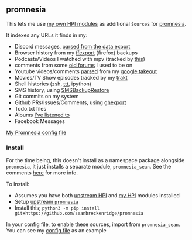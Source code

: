 ## promnesia

This lets me use [my own HPI modules](https://github.com/seanbreckenridge/HPI) as additional `Source`s for [promnesia](https://github.com/karlicoss/promnesia).

It indexes any URLs it finds in my:

- Discord messages, [parsed from the data export](https://github.com/seanbreckenridge/discord_data)
- Browser history from my [ffexport](https://github.com/seanbreckenridge/ffexport) (firefox) backups
- Podcasts/Videos I watched with mpv (tracked by [this](https://github.com/seanbreckenridge/mpv-history-daemon))
- comments from some [old forums](https://github.com/seanbreckenridge/forum_parser) I used to be on
- Youtube videos/comments [parsed](https://github.com/seanbreckenridge/HPI/tree/master/my/google) from my [google takeout](https://takeout.google.com/)
- Movies/TV Show episodes tracked by my [trakt](https://github.com/seanbreckenridge/traktexport)
- Shell histories (zsh, [ttt](https://github.com/seanbreckenridge/ttt), ipython)
- SMS history, using [SMSBackupRestore](https://play.google.com/store/apps/details?id=com.riteshsahu.SMSBackupRestore&hl=en_US)
- Git commits on my system
- Github PRs/Issues/Comments, using [ghexport](https://github.com/karlicoss/ghexport)
- Todo.txt files
- Albums [I've listened to](https://sean.fish/s/albums)
- Facebook Messages

[My Promnesia config file](https://sean.fish/d/promnesia/config.py)

### Install

For the time being, this doesn't install as a namespace package alongside `promnesia`, it just installs a separate module, `promnesia_sean`. See the comments [here](https://github.com/karlicoss/promnesia/pull/225) for more info.

To Install:

- Assumes you have both [upstream HPI](https://github.com/karlicoss/HPI) and [my HPI](https://github.com/seanbreckenridge/HPI) modules installed
- Setup [upstream `promnesia`](https://github.com/karlicoss/promnesia)
- Install this; `python3 -m pip install git+https://github.com/seanbreckenridge/promnesia`

In your config file, to enable these sources, import from `promnesia_sean`. You can see my [config file](https://sean.fish/d/promnesia/config.py) as an example
